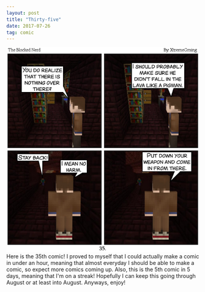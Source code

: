 ```yaml
---
layout: post
title: "Thirty-five"
date: 2017-07-26
tag: comic
---
```

<img src="/comics/comic35.png" alt="35" class="inline" />
Here is the 35th comic! I proved to myself that I could actually make a comic in under an hour, meaning that almost everyday I should be able to make a comic, so expect more comics coming up. Also, this is the 5th comic in 5 days, meaning that I'm on a streak! Hopefully I can keep this going through August or at least into August. Anyways, enjoy!
